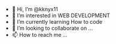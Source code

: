 - 👋 Hi, I’m @kknyx11
- 👀 I’m interested in WEB DEVELOPMENT
- 🌱 I’m currently learning How to code
- 💞️ I’m looking to collaborate on ...
- 📫 How to reach me ...

<!---
kknyx11/kknyx11 is a ✨ special ✨ repository because its `README.md` (this file) appears on your GitHub profile.
You can click the Preview link to take a look at your changes.
--->
